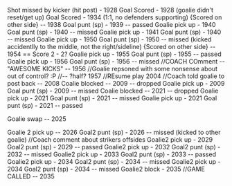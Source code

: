 Shot missed  by kicker (hit post) - 1928
Goal Scored - 1928 (goalie didn't reset/get up)
Goal Scored - 1934 (1:1, no defenders supporting)
{Scored on other side} -- 1938
Goal punt (sp) - 1939 -- passed
Goalie pick up - 1940
Goal punt (sp) - 1940 -- missed
Goalie pick up - 1941
Goal punt (sp) - 1940 -- missed
Goalie pick up - 1950
Goal punt (sp) - 1950 -- missed (kicked accidentlly to the middle, not the right/sideline)
{Scored on other side} -- 1954 == Score 2 - 2?
Goalie pick up - 1955
Goal punt (sp) - 1955 -- passed
Goalie pick up - 1956
Goal punt (sp) - 1956 -- missed
//COACH COmment -- "AWESOME KICKS" -- 1956
//Goalie repsoned with some nonsense about out of control? :P
//-- ?half? 1957
//REsume play 2004
//Coach told goalie to post back -- 2008
Coalie blocked -- 2009 -- dropped
Goalie pick up - 2009
Goal punt (sp) - 2009 -- missed
Coalie blocked -- 2021 -- dropped
Goalie pick up - 2021
Goal punt (sp) - 2021 -- missed
Goalie pick up - 2021
Goal punt (sp) - 2021 -- passed

Goalie swap -- 2025

Goalie 2 pick up -- 2026
Goal2 punt (sp) - 2026 -- missed (kicked to other goalie)
//Coach comment about strikers offsides
Goalie2 pick up - 2029
Goal2 punt (sp) - 2029 -- passed
Goalie2 pick up - 2032
Goal2 punt (sp) - 2032 -- missed
Goalie2 pick up - 2033
Goal2 punt (sp) - 2033 -- passed
Goalie2 pick up - 2034
Goal2 punt (sp) - 2034 -- missed
Goalie2 pick up - 2034
Goal2 punt (sp) - 2034 -- missed
Goalie2 block - 2035
//GAME CALLED -- 2035
